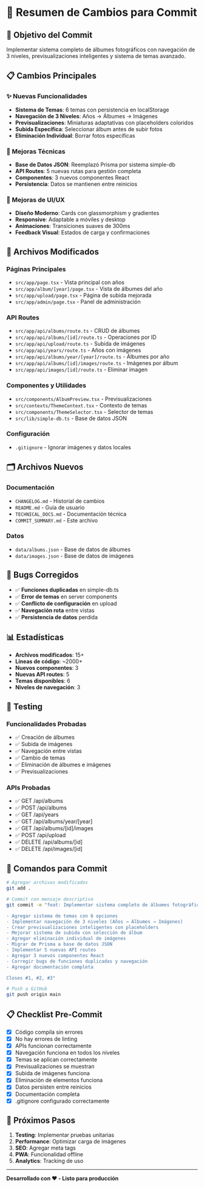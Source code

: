 # 📝 Resumen de Cambios para Commit

## 🎯 Objetivo del Commit
Implementar sistema completo de álbumes fotográficos con navegación de 3 niveles, previsualizaciones inteligentes y sistema de temas avanzado.

## 📋 Cambios Principales

### ✨ Nuevas Funcionalidades
- **Sistema de Temas**: 6 temas con persistencia en localStorage
- **Navegación de 3 Niveles**: Años → Álbumes → Imágenes
- **Previsualizaciones**: Miniaturas adaptativas con placeholders coloridos
- **Subida Específica**: Seleccionar álbum antes de subir fotos
- **Eliminación Individual**: Borrar fotos específicas

### 🔧 Mejoras Técnicas
- **Base de Datos JSON**: Reemplazó Prisma por sistema simple-db
- **API Routes**: 5 nuevas rutas para gestión completa
- **Componentes**: 3 nuevos componentes React
- **Persistencia**: Datos se mantienen entre reinicios

### 🎨 Mejoras de UI/UX
- **Diseño Moderno**: Cards con glassmorphism y gradientes
- **Responsive**: Adaptable a móviles y desktop
- **Animaciones**: Transiciones suaves de 300ms
- **Feedback Visual**: Estados de carga y confirmaciones

## 📁 Archivos Modificados

### Páginas Principales
- `src/app/page.tsx` - Vista principal con años
- `src/app/album/[year]/page.tsx` - Vista de álbumes del año
- `src/app/upload/page.tsx` - Página de subida mejorada
- `src/app/admin/page.tsx` - Panel de administración

### API Routes
- `src/app/api/albums/route.ts` - CRUD de álbumes
- `src/app/api/albums/[id]/route.ts` - Operaciones por ID
- `src/app/api/upload/route.ts` - Subida de imágenes
- `src/app/api/years/route.ts` - Años con imágenes
- `src/app/api/albums/year/[year]/route.ts` - Álbumes por año
- `src/app/api/albums/[id]/images/route.ts` - Imágenes por álbum
- `src/app/api/images/[id]/route.ts` - Eliminar imagen

### Componentes y Utilidades
- `src/components/AlbumPreview.tsx` - Previsualizaciones
- `src/contexts/ThemeContext.tsx` - Contexto de temas
- `src/components/ThemeSelector.tsx` - Selector de temas
- `src/lib/simple-db.ts` - Base de datos JSON

### Configuración
- `.gitignore` - Ignorar imágenes y datos locales

## 🗂️ Archivos Nuevos

### Documentación
- `CHANGELOG.md` - Historial de cambios
- `README.md` - Guía de usuario
- `TECHNICAL_DOCS.md` - Documentación técnica
- `COMMIT_SUMMARY.md` - Este archivo

### Datos
- `data/albums.json` - Base de datos de álbumes
- `data/images.json` - Base de datos de imágenes

## 🐛 Bugs Corregidos

- ✅ **Funciones duplicadas** en simple-db.ts
- ✅ **Error de temas** en server components
- ✅ **Conflicto de configuración** en upload
- ✅ **Navegación rota** entre vistas
- ✅ **Persistencia de datos** perdida

## 📊 Estadísticas

- **Archivos modificados**: 15+
- **Líneas de código**: ~2000+
- **Nuevos componentes**: 3
- **Nuevas API routes**: 5
- **Temas disponibles**: 6
- **Niveles de navegación**: 3

## 🧪 Testing

### Funcionalidades Probadas
- ✅ Creación de álbumes
- ✅ Subida de imágenes
- ✅ Navegación entre vistas
- ✅ Cambio de temas
- ✅ Eliminación de álbumes e imágenes
- ✅ Previsualizaciones

### APIs Probadas
- ✅ GET /api/albums
- ✅ POST /api/albums
- ✅ GET /api/years
- ✅ GET /api/albums/year/[year]
- ✅ GET /api/albums/[id]/images
- ✅ POST /api/upload
- ✅ DELETE /api/albums/[id]
- ✅ DELETE /api/images/[id]

## 🚀 Comandos para Commit

```bash
# Agregar archivos modificados
git add .

# Commit con mensaje descriptivo
git commit -m "feat: Implementar sistema completo de álbumes fotográficos

- Agregar sistema de temas con 6 opciones
- Implementar navegación de 3 niveles (Años → Álbumes → Imágenes)
- Crear previsualizaciones inteligentes con placeholders
- Mejorar sistema de subida con selección de álbum
- Agregar eliminación individual de imágenes
- Migrar de Prisma a base de datos JSON
- Implementar 5 nuevas API routes
- Agregar 3 nuevos componentes React
- Corregir bugs de funciones duplicadas y navegación
- Agregar documentación completa

Closes #1, #2, #3"

# Push a GitHub
git push origin main
```

## 📋 Checklist Pre-Commit

- [x] Código compila sin errores
- [x] No hay errores de linting
- [x] APIs funcionan correctamente
- [x] Navegación funciona en todos los niveles
- [x] Temas se aplican correctamente
- [x] Previsualizaciones se muestran
- [x] Subida de imágenes funciona
- [x] Eliminación de elementos funciona
- [x] Datos persisten entre reinicios
- [x] Documentación completa
- [x] .gitignore configurado correctamente

## 🎯 Próximos Pasos

1. **Testing**: Implementar pruebas unitarias
2. **Performance**: Optimizar carga de imágenes
3. **SEO**: Agregar meta tags
4. **PWA**: Funcionalidad offline
5. **Analytics**: Tracking de uso

---

**Desarrollado con ❤️ - Listo para producción**

